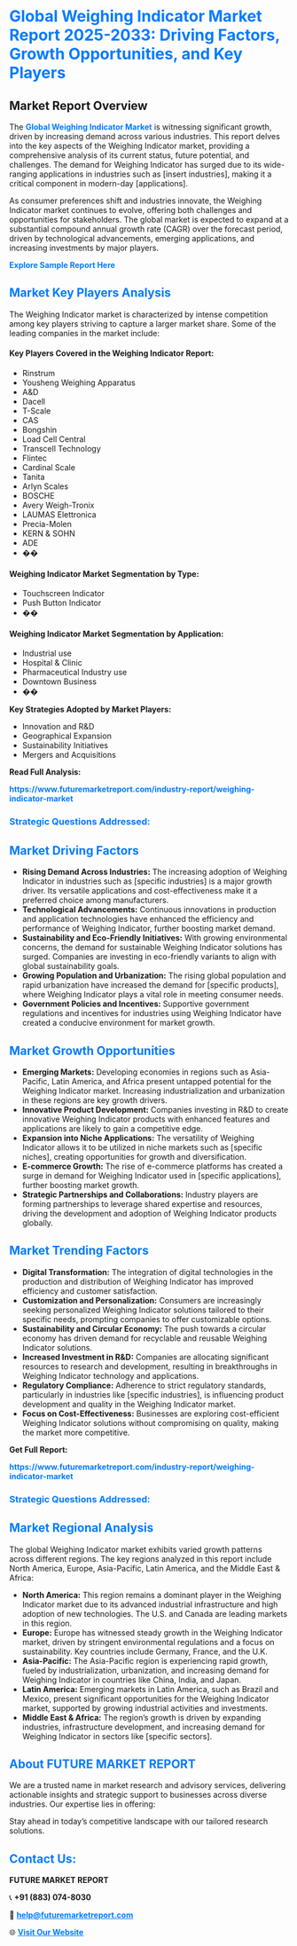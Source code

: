<h1 style="color: #007BFF;">Global Weighing Indicator Market Report 2025-2033: Driving Factors, Growth Opportunities, and Key Players</h1>

<section id="overview">
<h2>Market Report Overview</h2>
<p>The <a href="https://www.futuremarketreport.com/industry-report/weighing-indicator-market" style="color: #007BFF; text-decoration: none;"><strong>Global Weighing Indicator Market</strong></a> is witnessing significant growth, driven by increasing demand across various industries. This report delves into the key aspects of the Weighing Indicator market, providing a comprehensive analysis of its current status, future potential, and challenges. The demand for Weighing Indicator has surged due to its wide-ranging applications in industries such as [insert industries], making it a critical component in modern-day [applications].</p>
<p>As consumer preferences shift and industries innovate, the Weighing Indicator market continues to evolve, offering both challenges and opportunities for stakeholders. The global market is expected to expand at a substantial compound annual growth rate (CAGR) over the forecast period, driven by technological advancements, emerging applications, and increasing investments by major players.</p>
</section>

<section id="overview">
<p><a href="https://www.futuremarketreport.com/request-sample/reportId=118705" style="color: #007BFF; text-decoration: none;"><strong>Explore Sample Report Here</strong></a></p>
</section>

<section id="key-players">
<h2 style="color: #007BFF;">Market Key Players Analysis</h2>
<p>The Weighing Indicator market is characterized by intense competition among key players striving to capture a larger market share. Some of the leading companies in the market include:</p>
<h4>Key Players Covered in the Weighing Indicator Report:</h4>
<ul><li>Rinstrum</li><li>Yousheng Weighing Apparatus</li><li>A&amp;D</li><li>Dacell</li><li>T-Scale</li><li>CAS</li><li>Bongshin</li><li>Load Cell Central</li><li>Transcell Technology</li><li>Flintec</li><li>Cardinal Scale</li><li>Tanita</li><li>Arlyn Scales</li><li>BOSCHE</li><li>Avery Weigh-Tronix</li><li>LAUMAS Elettronica</li><li>Precia-Molen</li><li>KERN &amp; SOHN</li><li>ADE</li><li>��</li></ul>
<h4>Weighing Indicator Market Segmentation by Type:</h4>
<ul><li>Touchscreen Indicator</li><li>Push Button Indicator</li><li>��</li></ul>

<h4>Weighing Indicator Market Segmentation by Application:</h4>
<ul><li>Industrial use</li><li>Hospital &amp; Clinic</li><li>Pharmaceutical Industry use</li><li>Downtown Business</li><li>��</li></ul>
<p><strong>Key Strategies Adopted by Market Players:</strong></p>
<ul>
<li>Innovation and R&D</li>
<li>Geographical Expansion</li>
<li>Sustainability Initiatives</li>
<li>Mergers and Acquisitions</li>
</ul>
</section>

<section>
<p><strong>Read Full Analysis: </strong></p><a href="https://www.futuremarketreport.com/industry-report/weighing-indicator-market" style="color: #007BFF; text-decoration: none;"><strong>https://www.futuremarketreport.com/industry-report/weighing-indicator-market</strong></a>
<h3 style="color: #007BFF;">Strategic Questions Addressed:</h3>
</section>

<section id="driving-factors">
<h2 style="color: #007BFF;">Market Driving Factors</h2>
<ul>
<li><strong>Rising Demand Across Industries:</strong> The increasing adoption of Weighing Indicator in industries such as [specific industries] is a major growth driver. Its versatile applications and cost-effectiveness make it a preferred choice among manufacturers.</li>
<li><strong>Technological Advancements:</strong> Continuous innovations in production and application technologies have enhanced the efficiency and performance of Weighing Indicator, further boosting market demand.</li>
<li><strong>Sustainability and Eco-Friendly Initiatives:</strong> With growing environmental concerns, the demand for sustainable Weighing Indicator solutions has surged. Companies are investing in eco-friendly variants to align with global sustainability goals.</li>
<li><strong>Growing Population and Urbanization:</strong> The rising global population and rapid urbanization have increased the demand for [specific products], where Weighing Indicator plays a vital role in meeting consumer needs.</li>
<li><strong>Government Policies and Incentives:</strong> Supportive government regulations and incentives for industries using Weighing Indicator have created a conducive environment for market growth.</li>
</ul>
</section>

<section id="growth-opportunities">
<h2 style="color: #007BFF;">Market Growth Opportunities</h2>
<ul>
<li><strong>Emerging Markets:</strong> Developing economies in regions such as Asia-Pacific, Latin America, and Africa present untapped potential for the Weighing Indicator market. Increasing industrialization and urbanization in these regions are key growth drivers.</li>
<li><strong>Innovative Product Development:</strong> Companies investing in R&D to create innovative Weighing Indicator products with enhanced features and applications are likely to gain a competitive edge.</li>
<li><strong>Expansion into Niche Applications:</strong> The versatility of Weighing Indicator allows it to be utilized in niche markets such as [specific niches], creating opportunities for growth and diversification.</li>
<li><strong>E-commerce Growth:</strong> The rise of e-commerce platforms has created a surge in demand for Weighing Indicator used in [specific applications], further boosting market growth.</li>
<li><strong>Strategic Partnerships and Collaborations:</strong> Industry players are forming partnerships to leverage shared expertise and resources, driving the development and adoption of Weighing Indicator products globally.</li>
</ul>
</section>

<section id="trending-factors">
<h2 style="color: #007BFF;">Market Trending Factors</h2>
<ul>
<li><strong>Digital Transformation:</strong> The integration of digital technologies in the production and distribution of Weighing Indicator has improved efficiency and customer satisfaction.</li>
<li><strong>Customization and Personalization:</strong> Consumers are increasingly seeking personalized Weighing Indicator solutions tailored to their specific needs, prompting companies to offer customizable options.</li>
<li><strong>Sustainability and Circular Economy:</strong> The push towards a circular economy has driven demand for recyclable and reusable Weighing Indicator solutions.</li>
<li><strong>Increased Investment in R&D:</strong> Companies are allocating significant resources to research and development, resulting in breakthroughs in Weighing Indicator technology and applications.</li>
<li><strong>Regulatory Compliance:</strong> Adherence to strict regulatory standards, particularly in industries like [specific industries], is influencing product development and quality in the Weighing Indicator market.</li>
<li><strong>Focus on Cost-Effectiveness:</strong> Businesses are exploring cost-efficient Weighing Indicator solutions without compromising on quality, making the market more competitive.</li>
</ul>
</section>

<section>
<p><strong>Get Full Report: </strong></p><a href="https://www.futuremarketreport.com/industry-report/weighing-indicator-market" style="color: #007BFF; text-decoration: none;"><strong>https://www.futuremarketreport.com/industry-report/weighing-indicator-market</strong></a>
<h3 style="color: #007BFF;">Strategic Questions Addressed:</h3>
</section>


<section id="regional-analysis">
<h2 style="color: #007BFF;">Market Regional Analysis</h2>
<p>The global Weighing Indicator market exhibits varied growth patterns across different regions. The key regions analyzed in this report include North America, Europe, Asia-Pacific, Latin America, and the Middle East & Africa:</p>
<ul>
<li><strong>North America:</strong> This region remains a dominant player in the Weighing Indicator market due to its advanced industrial infrastructure and high adoption of new technologies. The U.S. and Canada are leading markets in this region.</li>
<li><strong>Europe:</strong> Europe has witnessed steady growth in the Weighing Indicator market, driven by stringent environmental regulations and a focus on sustainability. Key countries include Germany, France, and the U.K.</li>
<li><strong>Asia-Pacific:</strong> The Asia-Pacific region is experiencing rapid growth, fueled by industrialization, urbanization, and increasing demand for Weighing Indicator in countries like China, India, and Japan.</li>
<li><strong>Latin America:</strong> Emerging markets in Latin America, such as Brazil and Mexico, present significant opportunities for the Weighing Indicator market, supported by growing industrial activities and investments.</li>
<li><strong>Middle East & Africa:</strong> The region’s growth is driven by expanding industries, infrastructure development, and increasing demand for Weighing Indicator in sectors like [specific sectors].</li>
</ul>
</section>

<footer>
<h2 style="color: #007BFF;">About FUTURE MARKET REPORT</h2>
<p>We are a trusted name in market research and advisory services, delivering actionable insights and strategic support to businesses across diverse industries. Our expertise lies in offering:</p>

<p>Stay ahead in today’s competitive landscape with our tailored research solutions.</p>

<h2 style="color: #007BFF;">Contact Us:</h2>
<p><strong>FUTURE MARKET REPORT</strong></p>
<p>📞 <strong>+91 (883) 074-8030</strong></p>
<p>📧 <strong><a href="mailto:help@futuremarketreport.com" style="color: #007BFF;">help@futuremarketreport.com</a></strong></p>
<p>🌐 <strong><a href="https://www.futuremarketreport.com/" style="color: #007BFF;">Visit Our Website</a></strong></p>
</footer>